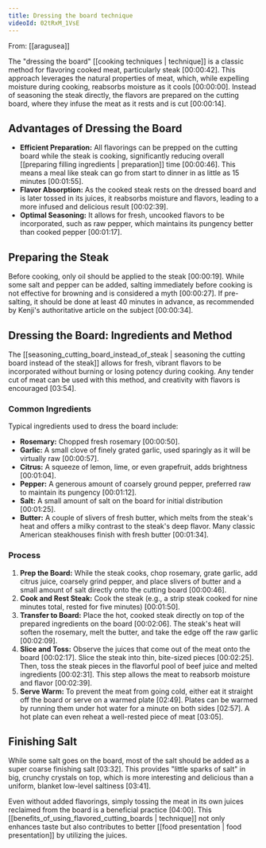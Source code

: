 ```yaml
---
title: Dressing the board technique
videoId: 02tRxM_1VsE
---
```


From: [[aragusea]] <br/> 

The "dressing the board" [[cooking techniques | technique]] is a classic method for flavoring cooked meat, particularly steak <a class="yt-timestamp" data-t="00:00:42">[00:00:42]</a>. This approach leverages the natural properties of meat, which, while expelling moisture during cooking, reabsorbs moisture as it cools <a class="yt-timestamp" data-t="00:00:00">[00:00:00]</a>. Instead of seasoning the steak directly, the flavors are prepared on the cutting board, where they infuse the meat as it rests and is cut <a class="yt-timestamp" data-t="00:00:14">[00:00:14]</a>.

## Advantages of Dressing the Board

*   **Efficient Preparation:** All flavorings can be prepped on the cutting board while the steak is cooking, significantly reducing overall [[preparing filling ingredients | preparation]] time <a class="yt-timestamp" data-t="00:00:46">[00:00:46]</a>. This means a meal like steak can go from start to dinner in as little as 15 minutes <a class="yt-timestamp" data-t="00:01:55">[00:01:55]</a>.
*   **Flavor Absorption:** As the cooked steak rests on the dressed board and is later tossed in its juices, it reabsorbs moisture and flavors, leading to a more infused and delicious result <a class="yt-timestamp" data-t="00:02:39">[00:02:39]</a>.
*   **Optimal Seasoning:** It allows for fresh, uncooked flavors to be incorporated, such as raw pepper, which maintains its pungency better than cooked pepper <a class="yt-timestamp" data-t="00:01:17">[00:01:17]</a>.

## Preparing the Steak

Before cooking, only oil should be applied to the steak <a class="yt-timestamp" data-t="00:00:19">[00:00:19]</a>. While some salt and pepper can be added, salting immediately before cooking is not effective for browning and is considered a myth <a class="yt-timestamp" data-t="00:00:27">[00:00:27]</a>. If pre-salting, it should be done at least 40 minutes in advance, as recommended by Kenji's authoritative article on the subject <a class="yt-timestamp" data-t="00:00:34">[00:00:34]</a>.

## Dressing the Board: Ingredients and Method

The [[seasoning_cutting_board_instead_of_steak | seasoning the cutting board instead of the steak]] allows for fresh, vibrant flavors to be incorporated without burning or losing potency during cooking. Any tender cut of meat can be used with this method, and creativity with flavors is encouraged <a class="yt-timestamp" data-t="03:54">[03:54]</a>.

### Common Ingredients

Typical ingredients used to dress the board include:
*   **Rosemary:** Chopped fresh rosemary <a class="yt-timestamp" data-t="00:00:50">[00:00:50]</a>.
*   **Garlic:** A small clove of finely grated garlic, used sparingly as it will be virtually raw <a class="yt-timestamp" data-t="00:00:57">[00:00:57]</a>.
*   **Citrus:** A squeeze of lemon, lime, or even grapefruit, adds brightness <a class="yt-timestamp" data-t="00:01:04">[00:01:04]</a>.
*   **Pepper:** A generous amount of coarsely ground pepper, preferred raw to maintain its pungency <a class="yt-timestamp" data-t="00:01:12">[00:01:12]</a>.
*   **Salt:** A small amount of salt on the board for initial distribution <a class="yt-timestamp" data-t="00:01:25">[00:01:25]</a>.
*   **Butter:** A couple of slivers of fresh butter, which melts from the steak's heat and offers a milky contrast to the steak's deep flavor. Many classic American steakhouses finish with fresh butter <a class="yt-timestamp" data-t="00:01:34">[00:01:34]</a>.

### Process

1.  **Prep the Board:** While the steak cooks, chop rosemary, grate garlic, add citrus juice, coarsely grind pepper, and place slivers of butter and a small amount of salt directly onto the cutting board <a class="yt-timestamp" data-t="00:00:46">[00:00:46]</a>.
2.  **Cook and Rest Steak:** Cook the steak (e.g., a strip steak cooked for nine minutes total, rested for five minutes) <a class="yt-timestamp" data-t="00:01:50">[00:01:50]</a>.
3.  **Transfer to Board:** Place the hot, cooked steak directly on top of the prepared ingredients on the board <a class="yt-timestamp" data-t="00:02:06">[00:02:06]</a>. The steak's heat will soften the rosemary, melt the butter, and take the edge off the raw garlic <a class="yt-timestamp" data-t="00:02:09">[00:02:09]</a>.
4.  **Slice and Toss:** Observe the juices that come out of the meat onto the board <a class="yt-timestamp" data-t="00:02:17">[00:02:17]</a>. Slice the steak into thin, bite-sized pieces <a class="yt-timestamp" data-t="00:02:25">[00:02:25]</a>. Then, toss the steak pieces in the flavorful pool of beef juice and melted ingredients <a class="yt-timestamp" data-t="00:02:31">[00:02:31]</a>. This step allows the meat to reabsorb moisture and flavor <a class="yt-timestamp" data-t="00:02:39">[00:02:39]</a>.
5.  **Serve Warm:** To prevent the meat from going cold, either eat it straight off the board or serve on a warmed plate <a class="yt-timestamp" data-t="02:49">[02:49]</a>. Plates can be warmed by running them under hot water for a minute on both sides <a class="yt-timestamp" data-t="02:57">[02:57]</a>. A hot plate can even reheat a well-rested piece of meat <a class="yt-timestamp" data-t="03:05">[03:05]</a>.

## Finishing Salt

While some salt goes on the board, most of the salt should be added as a super coarse finishing salt <a class="yt-timestamp" data-t="03:32">[03:32]</a>. This provides "little sparks of salt" in big, crunchy crystals on top, which is more interesting and delicious than a uniform, blanket low-level saltiness <a class="yt-timestamp" data-t="03:41">[03:41]</a>.

Even without added flavorings, simply tossing the meat in its own juices reclaimed from the board is a beneficial practice <a class="yt-timestamp" data-t="04:00">[04:00]</a>. This [[benefits_of_using_flavored_cutting_boards | technique]] not only enhances taste but also contributes to better [[food presentation | food presentation]] by utilizing the juices.